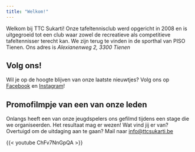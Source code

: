 ```yaml
---
title: "Welkom!"
---
```

Welkom bij TTC Sukarti! Onze tafeltennisclub werd opgericht in 2008 en is uitgegroeid tot een club waar zowel de recreatieve als competitieve tafeltennisser terecht kan.
We zijn terug te vinden in de sporthal van PISO Tienen. Ons adres is *Alexianenweg 2, 3300 Tienen*
## Volg ons!
Wil je op de hoogte blijven van onze laatste nieuwtjes? Volg ons op [Facebook](https://www.facebook.com/ttcsukarti) en [Instagram](https://www.instagram.com/ttcsukartitienen/")!
## Promofilmpje van een van onze leden
Onlangs heeft een van onze jeugdspelers ons gefilmd tijdens een stage die we organiseerden. Het resultaat mag er wezen! Wat vind jij er van? Overtuigd om de uitdaging aan te gaan? Mail naar [info@ttcsukarti.be](mailto:info@ttcsukarti.be)

{{< youtube ChFv7NnGpQA >}}
